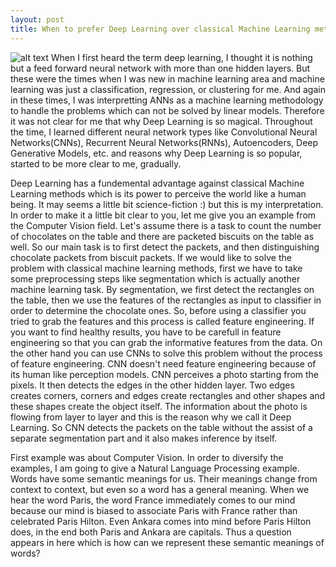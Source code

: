 ```yaml
---
layout: post
title: When to prefer Deep Learning over classical Machine Learning methods
---
```

![alt text](http://parse.ele.tue.nl/cluster/2/CNNArchitecture.jpg "CNN")
When I first heard the term deep learning, I thought it is nothing but a feed forward neural network with more than one hidden layers. But these were the times when I was new in machine learning area and machine learning was just a classification, regression, or clustering for me. And again in these times, I was interpretting ANNs as a machine learning methodology to handle the problems which can not be solved by linear models. Therefore it was not clear for me that why Deep Learning is so magical. Throughout the time, I learned different neural network types like Convolutional Neural Networks(CNNs), Recurrent Neural Networks(RNNs), Autoencoders, Deep Generative Models, etc. and reasons why Deep Learning is so popular, started to be more clear to me, gradually.

Deep Learning has a fundemental advantage against classical Machine Learning methods which is its power to perceive the world like a human being. It may seems a little bit science-fiction :) but this is my interpretation. In order to make it a little bit clear to you, let me give you an example from the Computer Vision field. Let's assume there is a task to count the number of chocolates on the table and there are packeted biscuits on the table as well. So our main task is to first detect the packets, and then distinguishing chocolate packets from biscuit packets. If we would like to solve the problem with classical machine learning methods, first we have to take some preprocessing steps like segmentation which is actually another machine learning task. By segmentation, we first detect the rectangles on the table, then we use the features of the rectangles as input to classifier in order to determine the chocolate ones. So, before using a classifier you tried to grab the features and this process is called feature engineering. If you want to find healthy results, you have to be carefull in feature engineering so that you can grab the informative features from the data. On the other hand you can use CNNs to solve this problem without the process of feature engineering. CNN doesn't need feature engineering because of its human like perception models. CNN perceives a photo starting from the pixels. It then detects the edges in the other hidden layer. Two edges creates corners, corners and edges create rectangles and other shapes and these shapes create the object itself. The information about the photo is flowing from layer to layer and this is the reason why we call it Deep Learning. So CNN detects the packets on the table without the assist of a separate segmentation part and it also makes inference by itself.

First example was about Computer Vision. In order to diversify the examples, I am going to give a Natural Language Processing example. Words have some semantic meanings for us. Their meanings change from context to context, but even so a word has a general meaning. When we hear the word Paris, the word France immediately comes to our mind because our mind is biased to associate Paris with France rather than celebrated Paris Hilton. Even Ankara comes into mind before Paris Hilton does, in the end both Paris and Ankara are capitals. Thus a question appears in here which is how can we represent these semantic meanings of words?
